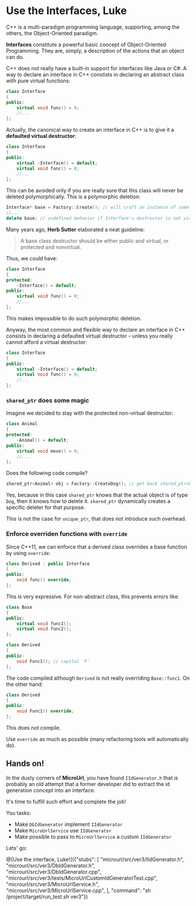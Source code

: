 # Use the Interfaces, Luke

C++ is a multi-paradigm programming language, supporting, among the others, the Object-Oriented paradigm.

**Interfaces** constitute a powerful basic concept of Object-Oriented Programming. They are, simply, a description of the actions that an object can do.

C++ does not really have a built-in support for interfaces like Java or C#. A way to declare an interface in C++ constists in declaring an abstract class with pure virtual functions:

```cpp
class Interface
{
public:
    virtual void func() = 0;
    //...
};
```

Actually, the canonical way to create an interface in C++ is to give it a **defaulted virtual destructor**:

```cpp
class Interface
{
public:
    virtual ~Interface() = default;
    virtual void func() = 0;
    //...
};
```

This can be avoided only if you are really sure that this class will never be deleted polymorphically. This is a polymorphic deletion:

```cpp
Interface* base = Factory::Create(); // will craft an instance of some concrete implementation
//...
delete base; // undefined behavior if Interface's destructor is not virtual
```

Many years ago, **Herb Sutter** elaborated a neat guideline:

> A base class destructor should be either public and virtual, or protected and nonvirtual.

Thus, we could have:

```cpp
class Interface
{
protected:
    ~Interface() = default;
public:    
    virtual void func() = 0;
    //...
};
```

This makes impossible to do such polymorphic deletion.

Anyway, the most common and flexible way to declare an interface in C++ consists in declaring a defaulted virtual destructor - unless you really cannot afford a virtual destructor:

```cpp
class Interface
{
public:
    virtual ~Interface() = default;
    virtual void func() = 0;
    //...
};
```

### `shared_ptr` does some magic

Imagine we decided to stay with the protected non-virtual destructor:

```cpp
class Animal
{
protected:
    ~Animal() = default;
public:    
    virtual void move() = 0;
    //...
};
```

Does the following code compile?

```cpp
shared_ptr<Animal> obj = Factory::CreateDog(); // get back shared_ptr<Dog>
```

Yes, because in this case `shared_ptr` knows that the actual object is of type `Dog`, then it knows how to delete it. `shared_ptr` dynamically creates a specific deleter for that purpose.

This is not the case for `unique_ptr`, that does not introduce such overhead.

### Enforce overriden functions with `override`

Since C++11, we can enforce that a derived class overrides a base function by using `override`:

```cpp
class Derived : public Interface
{
public:
    void func() override;
};
```

This is very expressive. For non-abstract class, this prevents errors like:

```cpp
class Base
{
public:
    virtual void func1();
    virtual void func2();
};

class Derived
{
public:
    void Func1(); // capital 'F'
};
```

The code compiled although `Derived` is not really overriding `Base::func1`. On the other hand:

```cpp
class Derived
{
public:
    void Func1() override;
};
```

This does not compile.

Use `override` as much as possible (many refactoring tools will automatically do).

## Hands on!

In the dusty corners of **MicroUrl**, you have found `IIdGenerator.h` that is probably an old attempt that a former developer did to extract the id generation concept into an interface.

It's time to fulfill such effort and complete the job!

You tasks:

- Make `DbIdGenerator` implement `IIdGenerator`
- Make `MicroUrlService` use `IIdGenerator`
- Make possible to pass to `MicroUrlService` a custom `IIdGenerator`

Lets' go:

@[Use the interface, Luke!]({"stubs": [
	 "microurl/src/ver3/IIdGenerator.h",
	 "microurl/src/ver3/DbIdGenerator.h",
	 "microurl/src/ver3/DbIdGenerator.cpp",
	 "microurl/src/ver3/tests/MicroUrlCustomIdGeneratorTest.cpp",
	 "microurl/src/ver3/MicroUrlService.h",
	 "microurl/src/ver3/MicroUrlService.cpp",
	],
	"command": "sh /project/target/run_test.sh ver3"})